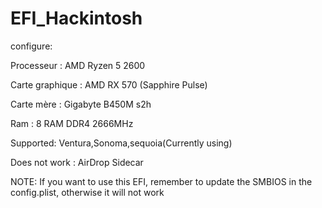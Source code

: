 # EFI_Hackintosh

configure:

Processeur : AMD Ryzen 5 2600

Carte graphique : AMD RX 570 (Sapphire Pulse)

Carte mère : Gigabyte B450M s2h

Ram : 8 RAM DDR4 2666MHz

Supported: Ventura,Sonoma,sequoia(Currently using)

Does not work :
AirDrop
Sidecar

NOTE: If you want to use this EFI, remember to update the SMBIOS in the config.plist, otherwise it will not work
